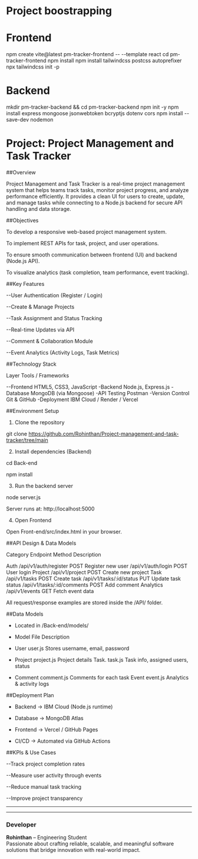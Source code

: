 # Project boostrapping 

# Frontend
npm create vite@latest pm-tracker-frontend -- --template react
cd pm-tracker-frontend
npm install
npm install tailwindcss postcss autoprefixer
npx tailwindcss init -p

# Backend
mkdir pm-tracker-backend && cd pm-tracker-backend
npm init -y
npm install express mongoose jsonwebtoken bcryptjs dotenv cors
npm install --save-dev nodemon

# Project: Project Management and Task Tracker

##Overview

Project Management and Task Tracker is a real-time project management system that helps teams track tasks, monitor project progress, and analyze performance efficiently.
It provides a clean UI for users to create, update, and manage tasks while connecting to a Node.js backend for secure API handling and data storage.


##Objectives

To develop a responsive web-based project management system.

To implement REST APIs for task, project, and user operations.

To ensure smooth communication between frontend (UI) and backend (Node.js API).

To visualize analytics (task completion, team performance, event tracking).

##Key Features

--User Authentication (Register / Login)

--Create & Manage Projects

--Task Assignment and Status Tracking

--Real-time Updates via API

--Comment & Collaboration Module

--Event Analytics (Activity Logs, Task Metrics)


##Technology Stack

Layer	Tools / Frameworks

--Frontend	HTML5, CSS3, JavaScript
-Backend	Node.js, Express.js
-Database	MongoDB (via Mongoose)
-API Testing	Postman
-Version Control	Git & GitHub
-Deployment	IBM Cloud / Render / Vercel


##Environment Setup

1. Clone the repository

git clone https://github.com/Rohinthan/Project-management-and-task-tracker/tree/main


2. Install dependencies (Backend)


cd Back-end

npm install


3. Run the backend server

node server.js

Server runs at: http://localhost:5000


4. Open Frontend

Open Front-end/src/index.html in your browser.



##API Design & Data Models

Category	Endpoint	Method	Description

Auth	/api/v1/auth/register	POST	Register new user
	/api/v1/auth/login	POST	User login
Project	/api/v1/project	POST	Create new project
Task	/api/v1/tasks	POST	Create task
	/api/v1/tasks/:id/status	PUT	Update task status
	/api/v1/tasks/:id/comments	POST	Add comment
Analytics	/api/v1/events	GET	Fetch event data


All request/response examples are stored inside the /API/ folder.



##Data Models

- Located in /Back-end/models/

- Model	File	Description

- User	user.js	Stores username, email, password
- Project	project.js	Project details
Task. task.js	Task info, assigned users, status

- Comment	comment.js	Comments for each task
Event	event.js	Analytics & activity logs



##Deployment Plan

- Backend → IBM Cloud (Node.js runtime)

- Database → MongoDB Atlas

- Frontend → Vercel / GitHub Pages

- CI/CD → Automated via GitHub Actions



##KPIs & Use Cases

--Track project completion rates

--Measure user activity through events

--Reduce manual task tracking

--Improve project transparency

---

---

### **Developer**
**Rohinthan** – Engineering Student  
 Passionate about crafting reliable, scalable, and meaningful software solutions that bridge innovation with real-world impact.
